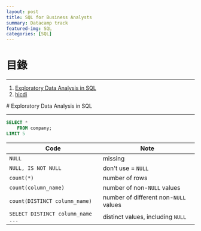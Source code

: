 ```yaml
---
layout: post
title: SQL for Business Analysts
summary: Datacamp track
featured-img: SQL
categories: [SQL]
---
```


# 目錄

***

1. [Exploratory Data Analysis in SQL](#1)
2. [hicdi](#2)

<a name="1"/>
# Exploratory Data Analysis in SQL

***

```SQL
SELECT *
    FROM company;
LIMIT 5
```


|Code                             |     Note                             |   
|---------------------------------|--------------------------------------|
|`NULL`                           | missing                              |
|`NULL, IS NOT NULL`              | don't use = `NULL`                   | 
|`count(*)`                       | number of rows                       |
|`count(column_name)`             | number of non-`NULL` values          |
|`count(DISTINCT column_name)`    | number of different non-`NULL` values|   
|`SELECT DISTINCT column_name ...`| distinct values, including `NULL`    |  
